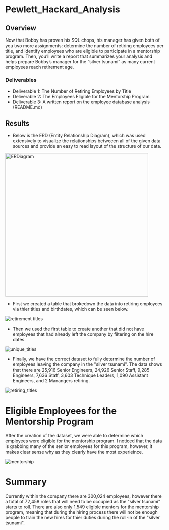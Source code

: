 # Pewlett_Hackard_Analysis

## Overview
 Now that Bobby has proven his SQL chops, his manager has given both of you two more assignments: determine the number of retiring employees per title, and identify employees who are eligible to participate in a mentorship program. Then, you’ll write a report that summarizes your analysis and helps prepare Bobby’s manager for the “silver tsunami” as many current employees reach retirement age.

### Deliverables
 - Deliverable 1: The Number of Retiring Employees by Title
 - Deliverable 2: The Employees Eligible for the Mentorship Program
 - Deliverable 3: A written report on the employee database analysis (README.md)

## Results
 - Below is the ERD (Entity Relationship Diagram), which was used extensively to visualize the relationships betweeen all of the given data sources and provide an easy to read layout of the structure of our data. 

<img width="453" alt="ERDiagram" src="https://user-images.githubusercontent.com/119345840/214940389-39cad9ee-ba13-4418-baf8-ec4f230fe6bc.png">

 - First we created a table that brokedown the data into retiring employees via thier titles and birthdates, which can be seen below.

![retirement titles](https://user-images.githubusercontent.com/119345840/214950908-aacfcda8-eb73-48ca-98bc-a141b95026b2.PNG)

 - Then we used the first table to create another that did not have employees that had already left the company by filtering on the hire dates.

![unique_titles](https://user-images.githubusercontent.com/119345840/214951657-88af0869-1779-49f1-be64-8e4f422bb164.PNG)

 - Finally, we have the correct dataset to fully determine the number of employees leaving the company in the "silver tsunami". The data shows that there are 25,916 Senior Engineers, 24,926 Senior Staff, 9,285 Engineers, 7,636 Staff, 3,603 Technique Leaders, 1,090 Assistant Engineers, and 2 Manangers retiring.

![retiring_titles](https://user-images.githubusercontent.com/119345840/214952331-6b25ac97-bb05-496f-bc33-e5b31518a3ad.PNG)
# Eligible Employees for the Mentorship Program

 After the creation of the dataset, we were able to determine which employees were eligible for the mentorship program. I noticed that the data is grabbing many of the senior employees for this program, however, it makes clear sense why as they clearly have the most experieince.

![mentorship](https://user-images.githubusercontent.com/119345840/214953885-c8f5abd8-7020-467c-9f9d-800497a14e50.PNG)


# Summary

Currently within the company there are 300,024 employees, however there a total of 72,458 roles that will need to be occupied as the "silver tsunami" starts to roll. There are also only 1,549 eligible mentors for the mentorship program, meaning that during the hiring process there will not be enough people to train the new hires for thier duties during the roll-in of the "silver tsunami".

